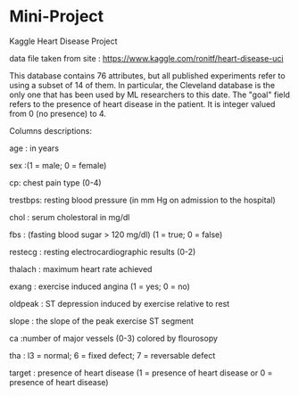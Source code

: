# Mini-Project
Kaggle Heart Disease Project

data file taken from site : https://www.kaggle.com/ronitf/heart-disease-uci

This database contains 76 attributes, but all published experiments refer to using a subset of 14 of them. In particular, the Cleveland database is the only one that has been used by ML researchers to this date. The "goal" field refers to the presence of heart disease in the patient. It is integer valued from 0 (no presence) to 4.

Columns descriptions:

age : in years

sex :(1 = male; 0 = female)

cp: chest pain type (0-4)

trestbps: resting blood pressure (in mm Hg on admission to the hospital)

chol : serum cholestoral in mg/dl

fbs : (fasting blood sugar > 120 mg/dl) (1 = true; 0 = false)

restecg : resting electrocardiographic results (0-2)

thalach : maximum heart rate achieved

exang : exercise induced angina (1 = yes; 0 = no)

oldpeak : ST depression induced by exercise relative to rest

slope : the slope of the peak exercise ST segment

ca :number of major vessels (0-3) colored by flourosopy

tha : l3 = normal; 6 = fixed defect; 7 = reversable defect

target : presence of heart disease (1 = presence of heart disease or 0 = presence of heart disease)
